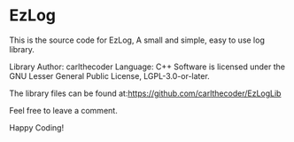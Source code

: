 # EzLog

This is the source code for EzLog,
A small and simple, easy to use log library.

Library Author: carlthecoder
Language: C++
Software is licensed under the GNU Lesser General Public License, LGPL-3.0-or-later.

The library files can be found at:https://github.com/carlthecoder/EzLogLib

Feel free to leave a comment.

Happy Coding!
